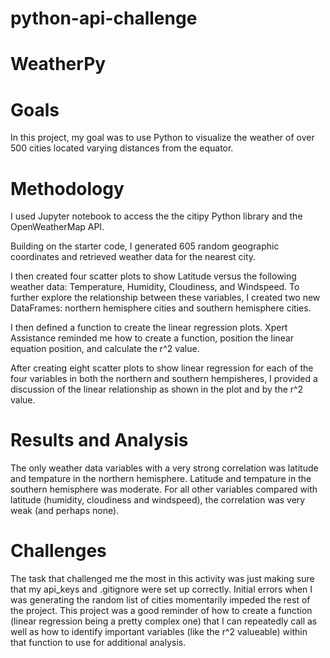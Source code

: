 # python-api-challenge

# WeatherPy

# Goals

In this project, my goal was to use Python to visualize the weather of over 500 cities located varying distances from the equator. 

# Methodology

I used Jupyter notebook to access the the citipy Python library and the OpenWeatherMap API.

Building on the starter code, I generated 605 random geographic coordinates and retrieved weather data for the nearest city. 

I then created four scatter plots to show Latitude versus the following weather data: Temperature, Humidity, Cloudiness, and Windspeed. To further explore the relationship between these variables, I created two new DataFrames: northern hemisphere cities and southern hemisphere cities. 

I then defined a function to create the linear regression plots. Xpert Assistance reminded me how to create a function, position the linear equation position, and calculate the r^2 value.

After creating eight scatter plots to show linear regression for each of the four variables in both the northern and southern hempisheres, I provided a discussion of the linear relationship as shown in the plot and by the r^2 value.

# Results and Analysis

The only weather data variables with a very strong correlation was latitude and tempature in the northern hemisphere. Latitude and tempature in the southern hemisphere was moderate. For all other variables compared with latitude (humidity, cloudiness and windspeed), the correlation was very weak (and perhaps none).

# Challenges

The task that challenged me the most in this activity was just making sure that my api_keys and .gitignore were set up correctly. Initial errors when I was generating the random list of cities momentarily impeded the rest of the project. This project was a good reminder of how to create a function (linear regression being a pretty complex one) that I can repeatedly call as well as how to identify important variables (like the r^2 valueable) within that function to use for additional analysis.
